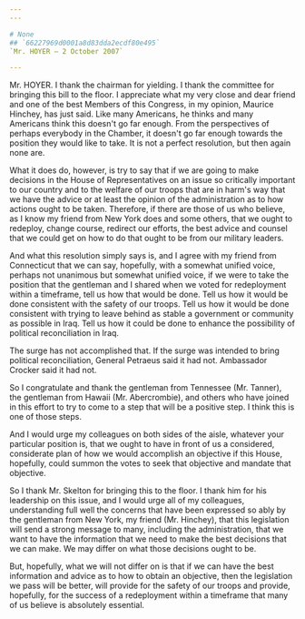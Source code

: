 ```yaml
---
---

# None
## `66227969d0001a8d83dda2ecdf80e495`
`Mr. HOYER — 2 October 2007`

---
```



Mr. HOYER. I thank the chairman for yielding. I thank the committee 
for bringing this bill to the floor. I appreciate what my very close 
and dear friend and one of the best Members of this Congress, in my 
opinion, Maurice Hinchey, has just said. Like many Americans, he thinks 
and many Americans think this doesn't go far enough. From the 
perspectives of perhaps everybody in the Chamber, it doesn't go far 
enough towards the position they would like to take. It is not a 
perfect resolution, but then again none are.

What it does do, however, is try to say that if we are going to make 
decisions in the House of Representatives on an issue so critically 
important to our country and to the welfare of our troops that are in 
harm's way that we have the advice or at least the opinion of the 
administration as to how actions ought to be taken. Therefore, if there 
are those of us who believe, as I know my friend from New York does and 
some others, that we ought to redeploy, change course, redirect our 
efforts, the best advice and counsel that we could get on how to do 
that ought to be from our military leaders.

And what this resolution simply says is, and I agree with my friend 
from Connecticut that we can say, hopefully, with a somewhat unified 
voice, perhaps not unanimous but somewhat unified voice, if we were to 
take the position that the gentleman and I shared when we voted for 
redeployment within a timeframe, tell us how that would be done. Tell 
us how it would be done consistent with the safety of our troops. Tell 
us how it would be done consistent with trying to leave behind as 
stable a government or community as possible in Iraq. Tell us how it 
could be done to enhance the possibility of political reconciliation in 
Iraq.

The surge has not accomplished that. If the surge was intended to 
bring political reconciliation, General Petraeus said it had not. 
Ambassador Crocker said it had not.

So I congratulate and thank the gentleman from Tennessee (Mr. 
Tanner), the gentleman from Hawaii (Mr. Abercrombie), and others who 
have joined in this effort to try to come to a step that will be a 
positive step. I think this is one of those steps.

And I would urge my colleagues on both sides of the aisle, whatever 
your particular position is, that we ought to have in front of us a 
considered, considerate plan of how we would accomplish an objective if 
this House, hopefully, could summon the votes to seek that objective 
and mandate that objective.

So I thank Mr. Skelton for bringing this to the floor. I thank him 
for his leadership on this issue, and I would urge all of my 
colleagues, understanding full well the concerns that have been 
expressed so ably by the gentleman from New York, my friend (Mr. 
Hinchey), that this legislation will send a strong message to many, 
including the administration, that we want to have the information that 
we need to make the best decisions that we can make. We may differ on 
what those decisions ought to be.

But, hopefully, what we will not differ on is that if we can have the 
best information and advice as to how to obtain an objective, then the 
legislation we pass will be better, will provide for the safety of our 
troops and provide, hopefully, for the success of a redeployment within 
a timeframe that many of us believe is absolutely essential.